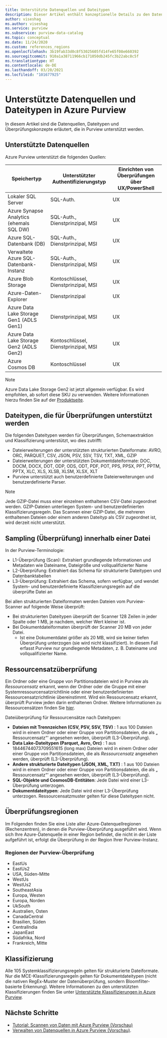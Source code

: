 ```yaml
---
title: Unterstützte Datenquellen und Dateitypen
description: Dieser Artikel enthält konzeptionelle Details zu den Datenquellen und Dateitypen, die in Purview unterstützt werden.
author: viseshag
ms.author: viseshag
ms.service: purview
ms.subservice: purview-data-catalog
ms.topic: conceptual
ms.date: 11/24/2020
ms.custom: references_regions
ms.openlocfilehash: 3b19fab33d0c8f53025605fd14fe65f08e660392
ms.sourcegitcommit: 910a1a38711966cb171050db245fc3b22abc8c5f
ms.translationtype: HT
ms.contentlocale: de-DE
ms.lasthandoff: 03/20/2021
ms.locfileid: "101677925"
---
```

# <a name="supported-data-sources-and-file-types-in-azure-purview"></a>Unterstützte Datenquellen und Dateitypen in Azure Purview

In diesem Artikel sind die Datenquellen, Dateitypen und Überprüfungskonzepte erläutert, die in Purview unterstützt werden.

## <a name="supported-data-sources"></a>Unterstützte Datenquellen

Azure Purview unterstützt die folgenden Quellen:

| Speichertyp | Unterstützter Authentifizierungstyp | Einrichten von Überprüfungen über UX/PowerShell |
| ---------- | ------------------- | ------------------------------ |
| Lokaler SQL Server                   | SQL-Auth.                        | UX                                |
| Azure Synapse Analytics (ehemals SQL DW)            | SQL-Auth., Dienstprinzipal, MSI               | UX                             |
| Azure SQL-Datenbank (DB)                  | SQL-Auth., Dienstprinzipal, MSI               | UX |
| Verwaltete Azure SQL-Datenbank-Instanz      | SQL-Auth., Dienstprinzipal, MSI               | UX    |
| Azure Blob Storage                       | Kontoschlüssel, Dienstprinzipal, MSI | UX            |
| Azure-Daten-Explorer                      | Dienstprinzipal                              | UX            |
| Azure Data Lake Storage Gen1 (ADLS Gen1) | Dienstprinzipal, MSI                              | UX            |
| Azure Data Lake Storage Gen2 (ADLS Gen2) | Kontoschlüssel, Dienstprinzipal, MSI            | UX            |
| Azure Cosmos DB                          | Kontoschlüssel                                    | UX            |


> [!Note]
> Azure Data Lake Storage Gen2 ist jetzt allgemein verfügbar. Es wird empfohlen, ab sofort diese SKU zu verwenden. Weitere Informationen hierzu finden Sie auf der [Produktseite](https://azure.microsoft.com/en-us/services/storage/data-lake-storage/).

## <a name="file-types-supported-for-scanning"></a>Dateitypen, die für Überprüfungen unterstützt werden

Die folgenden Dateitypen werden für Überprüfungen, Schemaextraktion und Klassifizierung unterstützt, wo dies zutrifft:

- Dateierweiterungen der unterstützten strukturierten Dateiformate: AVRO, ORC, PARQUET, CSV, JSON, PSV, SSV, TSV, TXT, XML, GZIP
- Dateierweiterungen der unterstützten Dokumentdateiformate: DOC, DOCM, DOCX, DOT, ODP, ODS, ODT, PDF, POT, PPS, PPSX, PPT, PPTM, PPTX, XLC, XLS, XLSB, XLSM, XLSX, XLT
- Purview unterstützt auch benutzerdefinierte Dateierweiterungen und benutzerdefinierte Parser.
 
> [!Note]
> Jede GZIP-Datei muss einer einzelnen enthaltenen CSV-Datei zugeordnet werden. GZIP-Dateien unterliegen System- und benutzerdefinierten Klassifizierungsregeln. Das Scannen einer GZIP-Datei, die mehreren enthaltenen Dateien oder einem anderen Dateityp als CSV zugeordnet ist, wird derzeit nicht unterstützt. 

## <a name="sampling-within-a-file"></a>Sampling (Überprüfung) innerhalb einer Datei

In der Purview-Terminologie:
- L1-Überprüfung (Scan): Extrahiert grundlegende Informationen und Metadaten wie Dateiname, Dateigröße und vollqualifizierter Name
- L2-Überprüfung: Extrahiert das Schema für strukturierte Dateitypen und Datenbanktabellen
- L3-Überprüfung: Extrahiert das Schema, sofern verfügbar, und wendet System- und benutzerdefinierte Klassifizierungsregeln auf die überprüfte Datei an

Bei allen strukturierten Dateiformaten werden Dateien vom Purview-Scanner auf folgende Weise überprüft:

- Bei strukturierten Dateitypen überprüft der Scanner 128 Zeilen in jeder Spalte oder 1 MB, je nachdem, welcher Wert kleiner ist.
- Bei Dokumentdateiformaten überprüft der Scanner 20 MB von jeder Datei.
    - Ist eine Dokumentdatei größer als 20 MB, wird sie keiner tiefen Überprüfung unterzogen (sie wird nicht klassifiziert). In diesem Fall erfasst Purview nur grundlegende Metadaten, z. B. Dateiname und vollqualifizierter Name.

## <a name="resource-set-file-sampling"></a>Ressourcensatzüberprüfung

Ein Ordner oder eine Gruppe von Partitionsdateien wird in Purview als *Ressourcensatz* erkannt, wenn der Ordner oder die Gruppe mit einer Systemressourcensatzrichtlinie oder einer benutzerdefinierten Ressourcensatzrichtlinie übereinstimmt. Wird ein Ressourcensatz erkannt, überprüft Purview jeden darin enthaltenen Ordner. Weitere Informationen zu Ressourcensätzen finden Sie [hier](concept-resource-sets.md).

Dateiüberprüfung für Ressourcensätze nach Dateitypen:

- **Dateien mit Trennzeichen (CSV, PSV, SSV, TSV)** : 1 aus 100 Dateien wird in einem Ordner oder einer Gruppe von Partitionsdateien, die als „ Ressourcensatz“' angesehen werden, überprüft (L3-Überprüfung).
- **Data Lake-Dateitypen (Parquet, Avro, Orc)** : 1 aus 18446744073709551615 (long max) Dateien wird in einem Ordner oder einer Gruppe von Partitionsdateien, die als *Ressourcensatz* angesehen werden, überprüft (L3-Überprüfung).
- **Andere strukturierte Dateitypen (JSON, XML, TXT)** : 1 aus 100 Dateien wird in einem Ordner oder einer Gruppe von Partitionsdateien, die als „ Ressourcensatz“' angesehen werden, überprüft (L3-Überprüfung).
- **SQL-Objekte und CosmosDB-Entitäten**: Jede Datei wird einer L3-Überprüfung unterzogen.
- **Dokumentdateitypen**: Jede Datei wird einer L3-Überprüfung unterzogen. Ressourcensatzmuster gelten für diese Dateitypen nicht.

## <a name="scan-regions"></a>Überprüfungsregionen
Im Folgenden finden Sie eine Liste aller Azure-Datenquellregionen (Rechenzentren), in denen die Purview-Überprüfung ausgeführt wird. Wenn sich Ihre Azure-Datenquelle in einer Region befindet, die nicht in der Liste aufgeführt ist, erfolgt die Überprüfung in der Region Ihrer Purview-Instanz.
 
### <a name="purview-scanner-regions"></a>Regionen der Purview-Überprüfung

- EastUs
- EastUs2 
- USA, Süden-Mitte
- WestUs
- WestUs2
- SoutheastAsia
- Europa, Westen
- Europa, Norden
- UkSouth
- Australien, Osten
- CanadaCentral
- Brasilien, Süden
- CentralIndia
- JapanEast
- Südafrika, Nord
- Frankreich, Mitte

## <a name="classification"></a>Klassifizierung

Alle 105 Systemklassifizierungsregeln gelten für strukturierte Dateiformate. Nur die MCE-Klassifizierungsregeln gelten für Dokumentdateitypen (nicht die nativen RegEx-Muster der Datenüberprüfung, sondern Bloomfilter-basierte Erkennung). Weitere Informationen zu den unterstützten Klassifizierungen finden Sie unter [Unterstützte Klassifizierungen in Azure Purview](supported-classifications.md).

## <a name="next-steps"></a>Nächste Schritte

- [Tutorial: Scannen von Daten mit Azure Purview (Vorschau)](tutorial-scan-data.md)
- [Verwalten von Datenquellen in Azure Purview (Vorschau)](manage-data-sources.md).